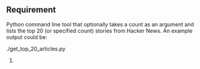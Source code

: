 ## Requirement

Python command line tool that optionally takes a count as an argument and lists the top 20 (or specified count) stories from Hacker News. An example output could be:

./get_top_20_articles.py
 1. <title 1> <url 1>
 2. <title 2> <url 2>  
 ......  
 20. <title 20> <url 20>

## Usage  
```python3 get_top_20_articles.py```

## CLI Help  
```
python3 get_top_20_articles.py --help
usage: get_top_20_articles.py [-h] [-c COUNT]

Tool to get the top 20 stories from Hacker News.

optional arguments:
  -h, --help            show this help message and exit
  -c COUNT, --count COUNT
                        Number of top stories to fetch from Hacker News. (default: 20)
```
## Sample Outputs  
```
python3 get_top_20_articles.py -c 7
No.       Title                                             URL
--        -----                                             ---
1         What to do when you 've ruined your life          https://www.bigfeels.club/public-articles/what-to-do-when-youve-ruined-your-life
2         Direct Memory Access computing machine RP2040     https://people.ece.cornell.edu/land/courses/ece4760/RP2040/C_SDK_DMA_machine/DMA_machine_rp2040.html
3         A Dump of the Raw Stadia Controller BT Firmware   https://github.com/Scyne/stadiaRawBtFw
4         An unexpected benefit of unit tests               https://matthewc.dev/musings/unit-tests/
5         GNU Octave                                        https://octave.org/index
6         A page with no code                               https://danq.me/2023/01/11/nocode/
7         Capital One axes 1k tech roles                    https://www.theregister.com/2023/01/20/capital_one/
```

## Notes
* pylint and autopep8 were used for code analysis and formatting
* Code was written based on KISS principle. It should be modularized if new features are added
* Placeholder files and directories were created for tests, exceptions and packaging. They can be filled with relevant data if required
